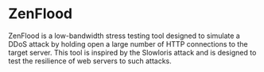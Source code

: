# ZenFlood
ZenFlood is a low-bandwidth stress testing tool designed to simulate a DDoS attack by holding open a large number of HTTP connections to the target server. This tool is inspired by the Slowloris attack and is designed to test the resilience of web servers to such attacks.
